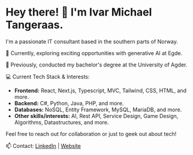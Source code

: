 # Hey there! 👋 I'm Ivar Michael Tangeraas.
I'm a passionate IT consultant based in the southern parts of Norway.

🌱 Currently, exploring exciting opportunities with generative AI at Egde.

🌳 Previously, conducted my bachelor's degree at the University of Agder.

💻 Current Tech Stack & Interests:
- **Frontend:** React, Next.js, Typescript, MVC, Tailwind, CSS, HTML, and more.
- **Backend:** C#, Python, Java, PHP, and more.
- **Databases:** NoSQL, Entity Framework, MySQL, MariaDB, and more.
- **Other skills/interests:** AI, Rest API, Service Design, Game Design, Algorithms, Datastructures, and more.

Feel free to reach out for collaboration or just to geek out about tech!

📫 Contact: [LinkedIn](https://www.linkedin.com/in/ivar-michael-tangeraas/) | [Website](https://www.tangeraas.dev/)
<!--
**imttv/imttv** is a ✨ _special_ ✨ repository because its `README.md` (this file) appears on your GitHub profile.

Here are some ideas to get you started:

- 🔭 I’m currently working on ...
- 🌱 I’m currently learning ...
- 👯 I’m looking to collaborate on ...
- 🤔 I’m looking for help with ...
- 💬 Ask me about ...
- 📫 How to reach me: ...
- ⚡ Fun fact: ...
-->
